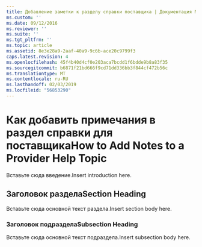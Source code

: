 ```yaml
---
title: Добавление заметки к разделу справки поставщика | Документация Майкрософт
ms.custom: ''
ms.date: 09/12/2016
ms.reviewer: ''
ms.suite: ''
ms.tgt_pltfrm: ''
ms.topic: article
ms.assetid: 8e3e28a9-2aaf-40a9-9c6b-ace20c9799f3
caps.latest.revision: 4
ms.openlocfilehash: 45f4b40d4cf0e203aca7bcdd1f6bdde9b8a83f35
ms.sourcegitcommit: b6871f21bd666f9cd71dd336bb3f844cf472b56c
ms.translationtype: MT
ms.contentlocale: ru-RU
ms.lasthandoff: 02/03/2019
ms.locfileid: "56853290"
---
```

# <a name="how-to-add-notes-to-a-provider-help-topic"></a><span data-ttu-id="5ea39-102">Как добавить примечания в раздел справки для поставщика</span><span class="sxs-lookup"><span data-stu-id="5ea39-102">How to Add Notes to a Provider Help Topic</span></span>

<span data-ttu-id="5ea39-103">Вставьте сюда введение.</span><span class="sxs-lookup"><span data-stu-id="5ea39-103">Insert introduction here.</span></span>

## <a name="section-heading"></a><span data-ttu-id="5ea39-104">Заголовок раздела</span><span class="sxs-lookup"><span data-stu-id="5ea39-104">Section Heading</span></span>

<span data-ttu-id="5ea39-105">Вставьте сюда основной текст раздела.</span><span class="sxs-lookup"><span data-stu-id="5ea39-105">Insert section body here.</span></span>

### <a name="subsection-heading"></a><span data-ttu-id="5ea39-106">Заголовок подраздела</span><span class="sxs-lookup"><span data-stu-id="5ea39-106">Subsection Heading</span></span>

<span data-ttu-id="5ea39-107">Вставьте сюда основной текст подраздела.</span><span class="sxs-lookup"><span data-stu-id="5ea39-107">Insert subsection body here.</span></span>
